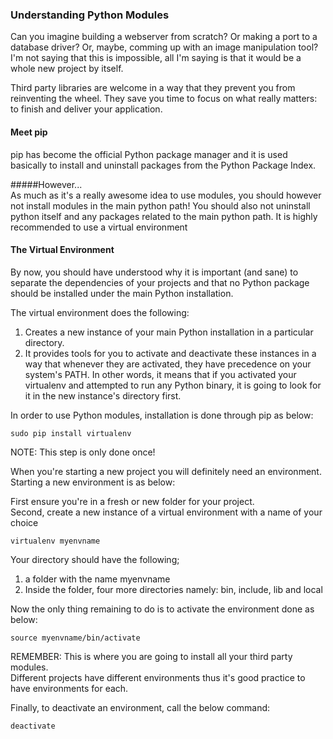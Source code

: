 
### Understanding Python Modules  
Can you imagine building a webserver from scratch? Or making a port to a database driver? Or, maybe, comming up with an image manipulation tool? I'm not saying that this is impossible, all I'm saying is that it would be a whole new project by itself.  

Third party libraries are welcome in a way that they prevent you from reinventing the wheel. They save you time to focus on what really matters: to finish and deliver your application.  


#### Meet pip  

pip has become the official Python package manager and it is used basically to install and uninstall packages from the Python Package Index.  


#####However...  
As much as it's a really awesome idea to use modules, you should however not install modules in the main python path! You should also not uninstall python itself and any packages related to the main python path. It is highly recommended to use a virtual environment

#### The Virtual Environment  

By now, you should have understood why it is important (and sane) to separate the dependencies of your projects and that no Python package should be installed under the main Python installation.  

The virtual environment does the following:  
1. Creates a new instance of your main Python installation in a particular directory.
2. It provides tools for you to activate and deactivate these instances in a way that whenever 	they are activated, they have precedence on your system's PATH. In other words, it means that if you activated your virtualenv and attempted to run any Python binary, it is going to look for it in the new instance's directory first.  

In order to use Python modules, installation is done through pip as below:  
```
sudo pip install virtualenv
```
NOTE: This step is only done once!  

When you're starting a new project you will definitely need an environment. Starting a new environment is as below:  

First ensure you're in a fresh or new folder for your project.  
Second, create a new instance of a virtual environment with a name of your choice
```
virtualenv myenvname

```

Your directory should have the following;  
1. a folder with the name myenvname  
2. Inside the folder, four more directories namely: bin, include, lib and local

Now the only thing remaining to do is to activate the environment done as below:  

```
source myenvname/bin/activate

```

REMEMBER: This is where you are going to install all your third party modules.  
Different projects have different environments thus it's good practice to have environments for each.  

Finally, to deactivate an environment, call the below command:

```
deactivate

```
